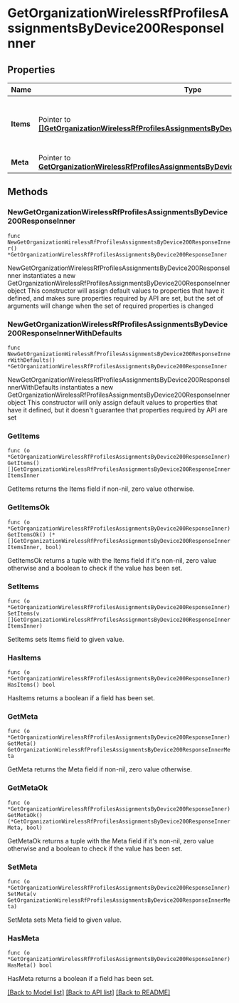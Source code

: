 # GetOrganizationWirelessRfProfilesAssignmentsByDevice200ResponseInner

## Properties

Name | Type | Description | Notes
------------ | ------------- | ------------- | -------------
**Items** | Pointer to [**[]GetOrganizationWirelessRfProfilesAssignmentsByDevice200ResponseInnerItemsInner**](GetOrganizationWirelessRfProfilesAssignmentsByDevice200ResponseInnerItemsInner.md) | The top-level propery containing all status data. | [optional] 
**Meta** | Pointer to [**GetOrganizationWirelessRfProfilesAssignmentsByDevice200ResponseInnerMeta**](GetOrganizationWirelessRfProfilesAssignmentsByDevice200ResponseInnerMeta.md) |  | [optional] 

## Methods

### NewGetOrganizationWirelessRfProfilesAssignmentsByDevice200ResponseInner

`func NewGetOrganizationWirelessRfProfilesAssignmentsByDevice200ResponseInner() *GetOrganizationWirelessRfProfilesAssignmentsByDevice200ResponseInner`

NewGetOrganizationWirelessRfProfilesAssignmentsByDevice200ResponseInner instantiates a new GetOrganizationWirelessRfProfilesAssignmentsByDevice200ResponseInner object
This constructor will assign default values to properties that have it defined,
and makes sure properties required by API are set, but the set of arguments
will change when the set of required properties is changed

### NewGetOrganizationWirelessRfProfilesAssignmentsByDevice200ResponseInnerWithDefaults

`func NewGetOrganizationWirelessRfProfilesAssignmentsByDevice200ResponseInnerWithDefaults() *GetOrganizationWirelessRfProfilesAssignmentsByDevice200ResponseInner`

NewGetOrganizationWirelessRfProfilesAssignmentsByDevice200ResponseInnerWithDefaults instantiates a new GetOrganizationWirelessRfProfilesAssignmentsByDevice200ResponseInner object
This constructor will only assign default values to properties that have it defined,
but it doesn't guarantee that properties required by API are set

### GetItems

`func (o *GetOrganizationWirelessRfProfilesAssignmentsByDevice200ResponseInner) GetItems() []GetOrganizationWirelessRfProfilesAssignmentsByDevice200ResponseInnerItemsInner`

GetItems returns the Items field if non-nil, zero value otherwise.

### GetItemsOk

`func (o *GetOrganizationWirelessRfProfilesAssignmentsByDevice200ResponseInner) GetItemsOk() (*[]GetOrganizationWirelessRfProfilesAssignmentsByDevice200ResponseInnerItemsInner, bool)`

GetItemsOk returns a tuple with the Items field if it's non-nil, zero value otherwise
and a boolean to check if the value has been set.

### SetItems

`func (o *GetOrganizationWirelessRfProfilesAssignmentsByDevice200ResponseInner) SetItems(v []GetOrganizationWirelessRfProfilesAssignmentsByDevice200ResponseInnerItemsInner)`

SetItems sets Items field to given value.

### HasItems

`func (o *GetOrganizationWirelessRfProfilesAssignmentsByDevice200ResponseInner) HasItems() bool`

HasItems returns a boolean if a field has been set.

### GetMeta

`func (o *GetOrganizationWirelessRfProfilesAssignmentsByDevice200ResponseInner) GetMeta() GetOrganizationWirelessRfProfilesAssignmentsByDevice200ResponseInnerMeta`

GetMeta returns the Meta field if non-nil, zero value otherwise.

### GetMetaOk

`func (o *GetOrganizationWirelessRfProfilesAssignmentsByDevice200ResponseInner) GetMetaOk() (*GetOrganizationWirelessRfProfilesAssignmentsByDevice200ResponseInnerMeta, bool)`

GetMetaOk returns a tuple with the Meta field if it's non-nil, zero value otherwise
and a boolean to check if the value has been set.

### SetMeta

`func (o *GetOrganizationWirelessRfProfilesAssignmentsByDevice200ResponseInner) SetMeta(v GetOrganizationWirelessRfProfilesAssignmentsByDevice200ResponseInnerMeta)`

SetMeta sets Meta field to given value.

### HasMeta

`func (o *GetOrganizationWirelessRfProfilesAssignmentsByDevice200ResponseInner) HasMeta() bool`

HasMeta returns a boolean if a field has been set.


[[Back to Model list]](../README.md#documentation-for-models) [[Back to API list]](../README.md#documentation-for-api-endpoints) [[Back to README]](../README.md)


